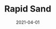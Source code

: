 ---
description: "Pattern%3A%20Rapid%20%7C%20Color%3A%20Sand%20%7C%20Width%3A%2054%u201D%20%7C%20Content%3A%20100%25%20Polyester%20%7C%20Abrasion%3A%2050%2C000%20Double%20Rubs%20-%20Wyzenbeek%20Method%20%7C%20Repeat%3A%20n/a%20%7C%20Finish%3A%20INCASE%20by%20CRYPTON%20%7C%20Flammability%3A%20NFPA%20260%2C%20UFAC%20Class%201%2C%20CAL%20117%20%7C%20Applications%3A%20Contract%20/%20Hospitality%2C%20Residential%20%7C%20"
tags: 
  - "Lark Fontaine"
  - "Rapid"
  - "Textiles"
image_primary: "img/NEED_20NAME_large.jpg"
href: "https://www.larkfontaine.com/collections/textiles/products/rapid-need-name"
designer: "Lark Fontaine"
title: "Rapid Sand"
category: "Textiles"
subtitle: ""
manufacturer: "Lark Fontaine"
slug: "/manufacturers/lark-fontaine/textiles/lark-fontaine-rapid-sand"
date: "2021-04-01"
---